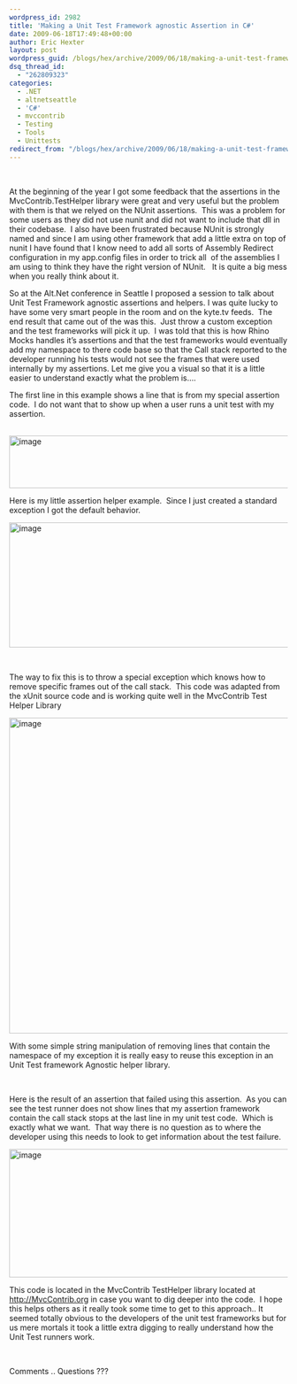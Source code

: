 ```yaml
---
wordpress_id: 2982
title: 'Making a Unit Test Framework agnostic Assertion in C#'
date: 2009-06-18T17:49:48+00:00
author: Eric Hexter
layout: post
wordpress_guid: /blogs/hex/archive/2009/06/18/making-a-unit-test-framework-agnostic-assertion-in-c.aspx
dsq_thread_id:
  - "262809323"
categories:
  - .NET
  - altnetseattle
  - 'C#'
  - mvccontrib
  - Testing
  - Tools
  - Unittests
redirect_from: "/blogs/hex/archive/2009/06/18/making-a-unit-test-framework-agnostic-assertion-in-c.aspx/"
---
```

&#160;

At the beginning of the year I got some feedback that the assertions in the MvcContrib.TestHelper library were great and very useful but the problem with them is that we relyed on the NUnit assertions.&#160; This was a problem for some users as they did not use nunit and did not want to include that dll in their codebase.&#160; I also have been frustrated because NUnit is strongly named and since I am using other framework that add a little extra on top of nunit I have found that I know need to add all sorts of Assembly Redirect configuration in my app.config files in order to trick all&#160; of the assemblies I am using to think they have the right version of NUnit.&#160;&#160; It is quite a big mess when you really think about it.

So at the Alt.Net conference in Seattle I proposed a session to talk about Unit Test Framework agnostic assertions and helpers. I was quite lucky to have some very smart people in the room and on the kyte.tv feeds.&#160; The end result that came out of the was this.&#160; Just throw a custom exception and the test frameworks will pick it up.&#160; I was told that this is how Rhino Mocks handles it’s assertions and that the test frameworks would eventually add my namespace to there code base so that the Call stack reported to the developer running his tests would not see the frames that were used internally by my assertions. Let me give you a visual so that it is a little easier to understand exactly what the problem is….

The first line in this example shows a line that is from my special assertion code.&#160; I do not want that to show up when a user runs a unit test with my assertion.

&#160; <img style="border-bottom: 0px;border-left: 0px;border-top: 0px;border-right: 0px" border="0" alt="image" src="https://lostechies.com/content/erichexter/uploads/2011/03/image_78309898.png" width="1134" height="95" />

Here is my little assertion helper example.&#160; Since I just created a standard exception I got the default behavior.</p> 

 <img style="border-bottom: 0px;border-left: 0px;border-top: 0px;border-right: 0px" border="0" alt="image" src="https://lostechies.com/content/erichexter/uploads/2011/03/image_1E927BE4.png" width="1028" height="226" />

&#160;

The way to fix this is to throw a special exception which knows how to remove specific frames out of the call stack.&#160; This code was adapted from the xUnit source code and is working quite well in the MvcContrib Test Helper Library

 <img style="border-bottom: 0px;border-left: 0px;border-top: 0px;border-right: 0px" border="0" alt="image" src="https://lostechies.com/content/erichexter/uploads/2011/03/image_3D68EFC2.png" width="1028" height="571" />

With some simple string manipulation of removing lines that contain the namespace of my exception it is really easy to reuse this exception in an Unit Test framework Agnostic helper library.

&#160;

Here is the result of an assertion that failed using this assertion.&#160; As you can see the test runner does not show lines that my assertion framework contain the call stack stops at the last line in my unit test code.&#160; Which is exactly what we want.&#160; That way there is no question as to where the developer using this needs to look to get information about the test failure.

 <img style="border-bottom: 0px;border-left: 0px;border-top: 0px;border-right: 0px" border="0" alt="image" src="https://lostechies.com/content/erichexter/uploads/2011/03/image_4192C787.png" width="1207" height="232" /></p> 

This code is located in the MvcContrib TestHelper library located at <http://MvcContrib.org> in case you want to dig deeper into the code.&#160; I hope this helps others as it really took some time to get to this approach.. It seemed totally obvious to the developers of the unit test frameworks but for us mere mortals it took a little extra digging to really understand how the Unit Test runners work.&#160; 

&#160;

Comments .. Questions ???